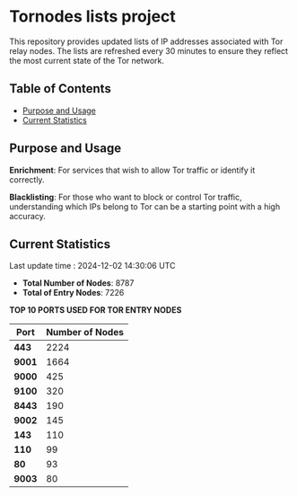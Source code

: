 # Tornodes lists project

This repository provides updated lists of IP addresses associated with Tor relay nodes. The lists are refreshed every 30 minutes to ensure they reflect the most current state of the Tor network.

## Table of Contents

- [Purpose and Usage](#purpose-and-usage)
- [Current Statistics](#current-statistics)


## Purpose and Usage

**Enrichment**: For services that wish to allow Tor traffic or identify it correctly.

**Blacklisting**: For those who want to block or control Tor traffic, understanding which IPs belong to Tor can be a starting point with a high accuracy.

## Current Statistics

Last update time : 2024-12-02 14:30:06 UTC

- **Total Number of Nodes**: 8787
- **Total of Entry Nodes**: 7226

**TOP 10 PORTS USED FOR TOR ENTRY NODES**

| **Port** | **Number of Nodes** |
|------|-----------------|
| **443**   | 2224  |
| **9001**   | 1664  |
| **9000**   | 425  |
| **9100**   | 320  |
| **8443**   | 190  |
| **9002**   | 145  |
| **143**   | 110  |
| **110**   | 99  |
| **80**   | 93  |
| **9003**   | 80  |

